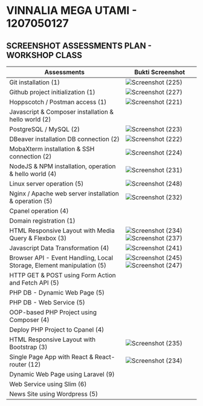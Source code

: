 # VINNALIA MEGA UTAMI - 1207050127

## SCREENSHOT ASSESSMENTS PLAN - WORKSHOP CLASS

Assessments| Bukti Screenshot
---|---
Git installation (1) | ![Screenshot (225)](https://user-images.githubusercontent.com/112877296/209046688-f6395ac7-04f1-4c1d-9da0-54d5af39fe04.png)
Github project initialization (1) | ![Screenshot (227)](https://user-images.githubusercontent.com/112877296/209048809-fa8d0b29-afef-4c9d-964b-3ae5aa44d3c6.png)
Hoppscotch / Postman access (1) | ![Screenshot (221)](https://user-images.githubusercontent.com/112877296/209043401-c3f091d0-a71c-46c3-91a8-f3d4b05d5a3d.png)
Javascript & Composer installation & hello world (2) | 
PostgreSQL / MySQL (2) | ![Screenshot (223)](https://user-images.githubusercontent.com/112877296/209044504-2f6a36ac-d44b-41e3-8609-0da42cb24750.png)
DBeaver installation DB connection (2) | ![Screenshot (222)](https://user-images.githubusercontent.com/112877296/209043947-0f459d3b-9ef0-4bae-9fd7-b00ce45a7dc7.png)
MobaXterm installation & SSH connection (2) | ![Screenshot (224)](https://user-images.githubusercontent.com/112877296/209044991-5b391573-438e-48fa-8902-22e91df07c63.png)
NodeJS & NPM installation, operation & hello world (4) | ![Screenshot (231)](https://user-images.githubusercontent.com/112877296/209459778-011826bd-67b4-4860-a34f-3f33ea881812.png)
Linux server operation (5) | ![Screenshot (248)](https://user-images.githubusercontent.com/112877296/209466867-74b5ecf1-a898-4611-9ae1-ce91085eb883.png)
Nginx / Apache web server installation & operation (5) | ![Screenshot (232)](https://user-images.githubusercontent.com/112877296/209460606-8b710580-1794-457c-8097-ed6043397810.png)
Cpanel operation (4) |
Domain registration (1) |
HTML Responsive Layout with Media Query & Flexbox (3) | ![Screenshot (234)](https://user-images.githubusercontent.com/112877296/209462091-bab2d538-734b-435e-8422-6e1e34861264.png) ![Screenshot (237)](https://user-images.githubusercontent.com/112877296/209462099-c9420f32-adda-4156-a9c7-004581028b5a.png)
Javascript Data Transformation (4) | ![Screenshot (241)](https://user-images.githubusercontent.com/112877296/209462781-80084f13-cad4-458d-be5b-97ada30bb641.png)
Browser API - Event Handling, Local Storage, Element manipulation (5) | ![Screenshot (245)](https://user-images.githubusercontent.com/112877296/209465584-63f8bee7-f329-4899-bbfb-3062936ad033.png) ![Screenshot (247)](https://user-images.githubusercontent.com/112877296/209465587-771d1219-6dd0-45ee-be5e-1f5f9e1c8696.png)
HTTP GET & POST using Form Action and Fetch API (5) |
PHP DB - Dynamic Web Page (5) |
PHP DB - Web Service (5) |
OOP-based PHP Project using Composer (4) |
Deploy PHP Project to Cpanel (4) |
HTML Responsive Layout with Bootstrap (3) | ![Screenshot (235)](https://user-images.githubusercontent.com/112877296/209461370-a9e91bc5-873f-4e27-aacc-ca7e2a180f0c.png)
Single Page App with React & React-router (12) | ![Screenshot (234)](https://user-images.githubusercontent.com/112877296/209461049-9692aae6-788f-442f-8007-5982958590b8.png)
Dynamic Web Page using Laravel (9) |
Web Service using Slim (6) |
News Site using Wordpress (5) |
